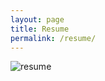 ```yaml
---
layout: page
title: Resume
permalink: /resume/
---
```


![resume](../assets/images/sriram_resume_2018.png)
